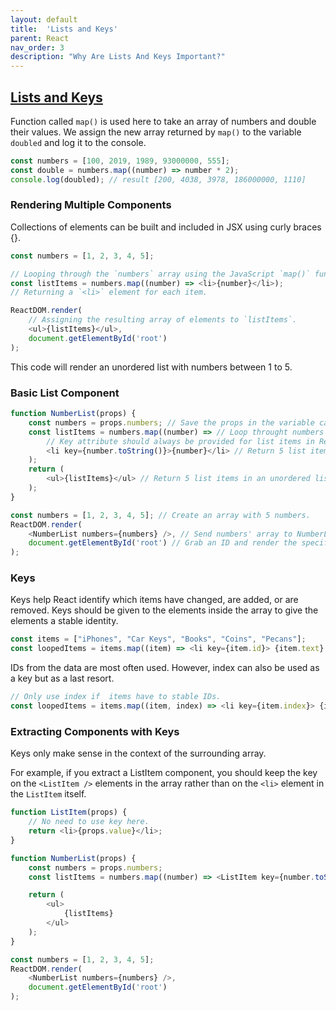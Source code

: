 ```yaml
---
layout: default
title:  'Lists and Keys'
parent: React
nav_order: 3
description: "Why Are Lists And Keys Important?"
---
```


## [Lists and Keys](https://reactjs.org/docs/lists-and-keys.html)

Function called `map()` is used here to take an array of numbers and double their values. We assign the new array returned by `map()` to the variable `doubled` and log it to the console.

```js
const numbers = [100, 2019, 1989, 93000000, 555];
const double = numbers.map((number) => number * 2);
console.log(doubled); // result [200, 4038, 3978, 186000000, 1110]
```

### Rendering Multiple Components

Collections of elements can be built and included in JSX using curly braces {}.

```js
const numbers = [1, 2, 3, 4, 5];

// Looping through the `numbers` array using the JavaScript `map()` function
const listItems = numbers.map((number) => <li>{number}</li>);
// Returning a `<li>` element for each item.

ReactDOM.render(
    // Assigning the resulting array of elements to `listItems`.
    <ul>{listItems}</ul>,
    document.getElementById('root')
);
```

This code will render an unordered list with numbers between 1 to 5.

### Basic List Component

```js
function NumberList(props) {
    const numbers = props.numbers; // Save the props in the variable called numbers.
    const listItems = numbers.map((number) => // Loop throught numbers using map().
        // Key attribute should always be provided for list items in React.
        <li key={number.toString()}>{number}</li> // Return 5 list items.
    );
    return (
        <ul>{listItems}</ul> // Return 5 list items in an unordered list.
    );
}

const numbers = [1, 2, 3, 4, 5]; // Create an array with 5 numbers.
ReactDOM.render(
    <NumberList numbers={numbers} />, // Send numbers' array to NumberList function props.
    document.getElementById('root') // Grab an ID and render the specified element.
);
```

### Keys

Keys help React identify which items have changed, are added, or are removed. Keys should be given to the elements inside the array to give the elements a stable identity.

```js
const items = ["iPhones", "Car Keys", "Books", "Coins", "Pecans"];
const loopedItems = items.map((item) => <li key={item.id}> {item.text} </li>);
```

IDs from the data are most often used. However, index can also be used as a key but as a last resort.

```js
// Only use index if  items have to stable IDs.
const loopedItems = items.map((item, index) => <li key={item.index}> {item.text} </li>);
```

### Extracting Components with Keys

Keys only make sense in the context of the surrounding array.

For example, if you extract a ListItem component, you should keep the key on the `<ListItem />` elements in the array rather than on the `<li>` element in the `ListItem` itself.

```js
function ListItem(props) {
    // No need to use key here.
    return <li>{props.value}</li>;
}

function NumberList(props) {
    const numbers = props.numbers;
    const listItems = numbers.map((number) => <ListItem key={number.toString()} value={number});

    return (
        <ul>
            {listItems}
        </ul>
    );
}

const numbers = [1, 2, 3, 4, 5];
ReactDOM.render(
    <NumberList numbers={numbers} />,
    document.getElementById('root')
);
```
